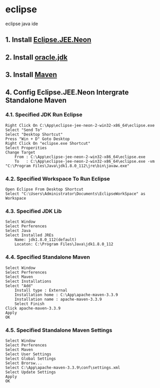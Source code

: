 # eclipse 
eclipse java ide


## 1. Install [Eclipse.JEE.Neon](/Base/eclipse.jee.neon)
## 2. Install [oracle.jdk](/Base/oracle.jdk)
## 3. Install [Maven](/Base/eclipse.jee.neon)
## 4. Config Eclipse.JEE.Neon Intergrate Standalone Maven

### 4.1. Specified JDK Run Eclipse
	Right Click On C:\App\eclipse-jee-neon-2-win32-x86_64\eclipse.exe
	Select "Send To"
	Select "Desktop Shortcut"
	Press "Win + D" Goto Desktop
	Right Click On "eclipse.exe Shortcut"
	Select Properities
	Change Target 
		From : C:\App\eclipse-jee-neon-2-win32-x86_64\eclipse.exe
		To   : C:\App\eclipse-jee-neon-2-win32-x86_64\eclipse.exe -vm "C:\Program Files\Java\jdk1.8.0_112\jre\bin\javaw.exe"

### 4.2. Specified Workspace To Run Eclipse
	Open Eclipse From Desktop Shortcut
	Select "C:\Users\Administrator\Documents\EclipseWorkSpace" as Workspace
	
### 4.3. Specified JDK Lib
	Select Window
	Select Perferences
	Select Java
	Select Installed JREs
		Name: jdk1.8.0_112(default)
		Locaton: C:\Program Files\Java\jdk1.8.0_112
	
### 4.4. Specified Standalone Maven
	Select Window
	Select Perferences
	Select Maven
	Select Installations
	Select "Add"
		Install type : External
		Installation home : C:\App\apache-maven-3.3.9
		Installation name : apache-maven-3.3.9
		Select Finish
	Click apache-maven-3.3.9
	Apply
	OK

### 4.5. Specified Standalone Maven Settings
	Select Window
	Select Perferences
	Select Maven
	Select User Settings
	Select Global Settings
	Select Brorsw...
	Select C:\App\apache-maven-3.3.9\conf\settings.xml
	Select Update Settings
	Apply
	OK



	
	